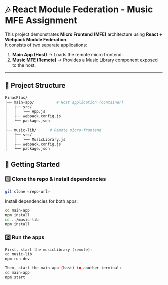 # 🎶 React Module Federation - Music MFE Assignment

This project demonstrates **Micro Frontend (MFE)** architecture using **React + Webpack Module Federation**.  
It consists of two separate applications:

1. **Main App (Host)** → Loads the remote micro frontend.  
2. **Music MFE (Remote)** → Provides a Music Library component exposed to the host.  

---

## 📂 Project Structure
```bash
FinacPlus/
│── main-app/          # Host application (container)
│   ├── src/
│   │   └── App.js
│   ├── webpack.config.js
│   └── package.json
│
│── music-lib/      # Remote micro-frontend
│   ├── src/
│   │   └── MusicLibrary.js
│   ├── webpack.config.js
│   └── package.json
```
## 🚀 Getting Started
### 1️⃣ Clone the repo & install dependencies
 ```bash
git clone <repo-url>
```
Install dependencies for both apps:
```bash
cd main-app
npm install
cd ../music-lib
npm install
```
### 2️⃣ Run the apps
```bash
First, start the musicLibrary (remote):
cd music-lib
npm run dev
```
```bash
Then, start the main-app (host) in another terminal:
cd main-app
npm start
```



